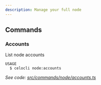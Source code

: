 ```yaml
---
description: Manage your full node
---
```


## Commands

### Accounts

List node accounts

```
USAGE
  $ celocli node:accounts
```

_See code: [src/commands/node/accounts.ts](https://github.com/celo-org/celo-monorepo/tree/master/packages/cli/src/commands/node/accounts.ts)_
